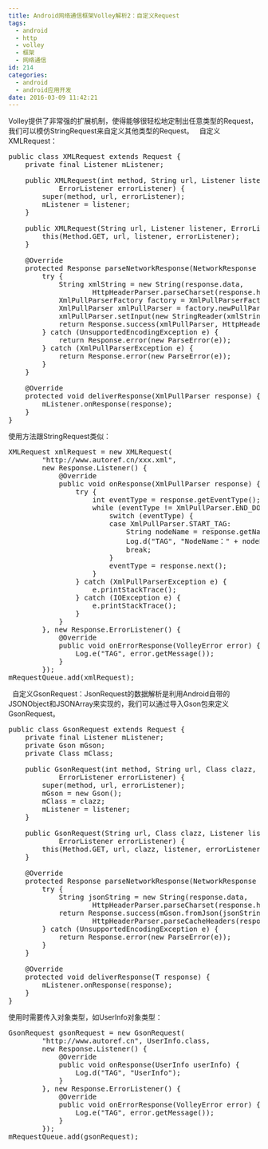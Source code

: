 ```yaml
---
title: Android网络通信框架Volley解析2：自定义Request
tags:
  - android
  - http
  - volley
  - 框架
  - 网络通信
id: 214
categories:
  - android
  - android应用开发
date: 2016-03-09 11:42:21
---
```


Volley提供了非常强的扩展机制，使得能够很轻松地定制出任意类型的Request，我们可以模仿StringRequest来自定义其他类型的Request。
&nbsp;
自定义XMLRequest：
<pre>
public class XMLRequest extends Request<XmlPullParser> {
    private final Listener<XmlPullParser> mListener;  

    public XMLRequest(int method, String url, Listener<XmlPullParser> listener,  
            ErrorListener errorListener) {  
        super(method, url, errorListener);  
        mListener = listener;  
    }

    public XMLRequest(String url, Listener<XmlPullParser> listener, ErrorListener errorListener) {  
        this(Method.GET, url, listener, errorListener);  
    }

    @Override  
    protected Response<XmlPullParser> parseNetworkResponse(NetworkResponse response) {  
        try {  
            String xmlString = new String(response.data,  
                    HttpHeaderParser.parseCharset(response.headers));  
            XmlPullParserFactory factory = XmlPullParserFactory.newInstance();  
            XmlPullParser xmlPullParser = factory.newPullParser();  
            xmlPullParser.setInput(new StringReader(xmlString));  
            return Response.success(xmlPullParser, HttpHeaderParser.parseCacheHeaders(response));  
        } catch (UnsupportedEncodingException e) {  
            return Response.error(new ParseError(e));  
        } catch (XmlPullParserException e) {  
            return Response.error(new ParseError(e));  
        }  
    }

    @Override  
    protected void deliverResponse(XmlPullParser response) {  
        mListener.onResponse(response);  
    }
}  
</pre>
使用方法跟StringRequest类似：
<pre>
XMLRequest xmlRequest = new XMLRequest(  
        "http://www.autoref.cn/xxx.xml",  
        new Response.Listener<XmlPullParser>() {  
            @Override  
            public void onResponse(XmlPullParser response) {  
                try {  
                    int eventType = response.getEventType();  
                    while (eventType != XmlPullParser.END_DOCUMENT) {  
                        switch (eventType) {  
                        case XmlPullParser.START_TAG:  
                            String nodeName = response.getName();  
                            Log.d("TAG", "NodeName：" + nodeName);
                            break;  
                        }  
                        eventType = response.next();  
                    }  
                } catch (XmlPullParserException e) {  
                    e.printStackTrace();  
                } catch (IOException e) {  
                    e.printStackTrace();  
                }  
            }  
        }, new Response.ErrorListener() {  
            @Override  
            public void onErrorResponse(VolleyError error) {  
                Log.e("TAG", error.getMessage());  
            }  
        });  
mRequestQueue.add(xmlRequest);
</pre>
&nbsp;
自定义GsonRequest：JsonRequest的数据解析是利用Android自带的JSONObject和JSONArray来实现的，我们可以通过导入Gson包来定义GsonRequest。
<pre>
public class GsonRequest<T> extends Request<T> {  
    private final Listener<T> mListener;
    private Gson mGson;
    private Class<T> mClass;  

    public GsonRequest(int method, String url, Class<T> clazz, Listener<T> listener,  
            ErrorListener errorListener) {  
        super(method, url, errorListener);  
        mGson = new Gson();  
        mClass = clazz;  
        mListener = listener;  
    }  

    public GsonRequest(String url, Class<T> clazz, Listener<T> listener,  
            ErrorListener errorListener) {  
        this(Method.GET, url, clazz, listener, errorListener);  
    }  

    @Override  
    protected Response<T> parseNetworkResponse(NetworkResponse response) {  
        try {  
            String jsonString = new String(response.data,  
                    HttpHeaderParser.parseCharset(response.headers));  
            return Response.success(mGson.fromJson(jsonString, mClass),  
                    HttpHeaderParser.parseCacheHeaders(response));  
        } catch (UnsupportedEncodingException e) {  
            return Response.error(new ParseError(e));  
        }  
    }  

    @Override  
    protected void deliverResponse(T response) {  
        mListener.onResponse(response);  
    }  
}
</pre>
使用时需要传入对象类型，如UserInfo对象类型：
<pre>
GsonRequest<UserInfo> gsonRequest = new GsonRequest<UserInfo>(  
        "http://www.autoref.cn", UserInfo.class,  
        new Response.Listener<UserInfo>() {  
            @Override  
            public void onResponse(UserInfo userInfo) {
                Log.d("TAG", "UserInfo");
            }  
        }, new Response.ErrorListener() {  
            @Override  
            public void onErrorResponse(VolleyError error) {  
                Log.e("TAG", error.getMessage());  
            }  
        });  
mRequestQueue.add(gsonRequest);  
</pre>
